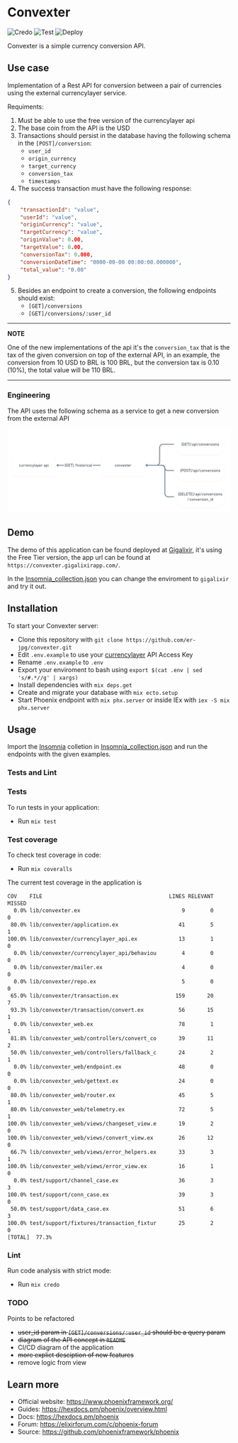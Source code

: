 # Convexter

![Credo](https://github.com/er-jpg/convexter/actions/workflows/credo.yml/badge.svg)
![Test](https://github.com/er-jpg/convexter/actions/workflows/test.yml/badge.svg)
![Deploy](https://github.com/er-jpg/convexter/actions/workflows/deploy.yml/badge.svg)

Convexter is a simple currency conversion API.

## Use case

Implementation of a Rest API for conversion between a pair of currencies using the external currencylayer service.

Requiments:

  1. Must be able to use the free version of the currencylayer api
  2. The base coin from the API is the USD
  3. Transactions should persist in the database having the following schema in the `[POST]/conversion`:
      * `user_id`
      * `origin_currency`
      * `target_currency`
      * `conversion_tax`
      * `timestamps`
  4. The success transaction must have the following response:
  ```json
  {
      "transactionId": "value",
      "userId": "value",
      "originCurrency": "value",
      "targetCurrency": "value",
      "originValue": 0.00,
      "targetValue": 0.00,
      "conversionTax": 0.000,
      "conversionDateTime": "0000-00-00 00:00:00.000000",
      "total_value": "0.00"
  }
  ```
  5. Besides an endpoint to create a conversion, the following endpoints should exist:
      * `[GET]/conversions`
      * `[GET]/conversions/:user_id`
    
---
**NOTE**

One of the new implementations of the api it's the `conversion_tax` that is the tax of the given conversion on top of the external API, in an example, the conversion from 10 USD to BRL is 100 BRL, but the conversion tax is 0.10 (10%), the total value will be 110 BRL.

---

### Engineering
The API uses the following schema as a service to get a new conversion from the external API

![API Diagram](convexter.png "API Diagram")

## Demo
The demo of this application can be found deployed at [Gigalixir](https://www.gigalixir.com/), it's using the Free Tier version, the app url can be found at `https://convexter.gigalixirapp.com/`.

In the [Insomnia_collection.json](Insomnia_collection.json) you can change the enviroment to `gigalixir` and try it out.

## Installation

To start your Convexter server:

  * Clone this repository with `git clone https://github.com/er-jpg/convexter.git`
  * Edit `.env.example` to use your [currencylayer](https://currencylayer.com/dashboard) API Access Key
  * Rename `.env.example` to `.env`
  * Export your enviroment to bash using `export $(cat .env | sed 's/#.*//g' | xargs)`
  * Install dependencies with `mix deps.get`
  * Create and migrate your database with `mix ecto.setup`
  * Start Phoenix endpoint with `mix phx.server` or inside IEx with `iex -S mix phx.server`


## Usage

Import the [Insomnia](https://insomnia.rest/) colletion in [Insomnia_collection.json](Insomnia_collection.json) and run the endpoints with the given examples.

### Tests and Lint
### Tests
To run tests in your application:

  * Run `mix test`

### Test coverage
To check test coverage in code:

  * Run `mix coveralls`

The current test coverage in the application is

```
COV    FILE                                        LINES RELEVANT   MISSED
  0.0% lib/convexter.ex                                9        0        0
 80.0% lib/convexter/application.ex                   41        5        1
100.0% lib/convexter/currencylayer_api.ex             13        1        0
  0.0% lib/convexter/currencylayer_api/behaviou        4        0        0
  0.0% lib/convexter/mailer.ex                         4        0        0
  0.0% lib/convexter/repo.ex                           5        0        0
 65.0% lib/convexter/transaction.ex                  159       20        7
 93.3% lib/convexter/transaction/convert.ex           56       15        1
  0.0% lib/convexter_web.ex                           78        1        1
 81.8% lib/convexter_web/controllers/convert_co       39       11        2
 50.0% lib/convexter_web/controllers/fallback_c       24        2        1
  0.0% lib/convexter_web/endpoint.ex                  48        0        0
  0.0% lib/convexter_web/gettext.ex                   24        0        0
 80.0% lib/convexter_web/router.ex                    45        5        1
 80.0% lib/convexter_web/telemetry.ex                 72        5        1
100.0% lib/convexter_web/views/changeset_view.e       19        2        0
100.0% lib/convexter_web/views/convert_view.ex        26       12        0
 66.7% lib/convexter_web/views/error_helpers.ex       33        3        1
100.0% lib/convexter_web/views/error_view.ex          16        1        0
  0.0% test/support/channel_case.ex                   36        3        3
100.0% test/support/conn_case.ex                      39        3        0
 50.0% test/support/data_case.ex                      51        6        3
100.0% test/support/fixtures/transaction_fixtur       25        2        0
[TOTAL]  77.3%
```

### Lint
Run code analysis with strict mode:

  * Run `mix credo`


### TODO
Points to be refactored

  * ~~user_id param in `[GET]/conversions/:user_id` should be a query param~~
  * ~~diagram of the API concept in `README`~~
  * CI/CD diagram of the application
  * ~~more explict desciption of new features~~
  * remove logic from view

## Learn more

  * Official website: https://www.phoenixframework.org/
  * Guides: https://hexdocs.pm/phoenix/overview.html
  * Docs: https://hexdocs.pm/phoenix
  * Forum: https://elixirforum.com/c/phoenix-forum
  * Source: https://github.com/phoenixframework/phoenix
